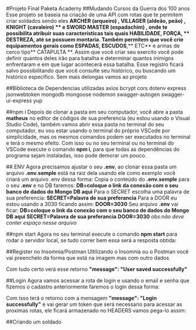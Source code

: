 #Projeto Final Paketa Academy
##Mudando Cursos da Guerra dos 100 anos
Esse projeto se baseia na criação de uma API com rotas que te permitem criar soldados sendo eles **ARCHER (arqueiro) **,** VILLAGER (aldeão, peão) **, **KNIGHT (cavaleiro) ** e **SWORD MASTER (espadachim) **, onde te possibilita atribuir suas características tais quais **HABILIDADE**,** FORÇA**, ** DESTREZA**, até se possuem montaria. Também permitem que você crie equipamentos gerais como **ESPADAS**,** ESCUDOS**,** ETC** e armas de cerco tipo** CATAPULTA **.
Assim que você criar seu exercito você pode definir quantos deles irão para batalha e determinar quantos inimigos enfrentaram e em que lugar acontecerá essa batalha. Esse registro ficará salvo possibilitando que você consulte seu histórico, ou buscando um histórico especifico.
Sem mais delongas vamos ao projeto

##Biblioteca de Dependencias utilizadas
axios
bcrypt
cors
dotenv
express
jsonwebtoken
mongodb
mongoose
nodemon
swagger-autogen
swagger-ui-express
yup

##npm i
Depois de clonar a pasta em seu computador, você abre a pasta **matheus** no editor de códigos de sua preferencia (eu estou usando o Visual Studio Code), também vamos abrir essa pasta no terminal do seu computador, eu vou estar usando o terminal do próprio VSCode por simplicidade, mas os mesmos comandos podem ser executados no terminal e terá o mesmo efeito. Com isso ou no seu terminal ou no terminal do VSCode execute o comando **npm i**, para que todas as dependências do programa sejam instaladas, isso pode demorar um pouco.

##.ENV
Agora precisamos ajustar o seu **.env**, ao clonar essa pasta um arquivo **.env.semple** está na raiz dela usando ele como exemplo você criará um arquivo .env dessa forma:
Copia o conteúdo do **.env.semple** para o seu **.env** e no DB faremos:
**DB=coloque o link da conexão com o seu banco de dados do Mongo DB aqui**
Para o SECRET escolha uma palavra de sua preferencia:
**SECRET=Palavra de sua preferancia**
Para a DOOR eu estou usando a 3030 ficando assim:
**DOOR=3030**
Seu arquivo **.env** vai ficar:
**DB=coloque o link da conexão com o seu banco de dados do Mongo DB aqui**
**SECRET=Palavra de sua preferancia**
**DOOR=3030**
*obs:não deve conter espaço nesse arquivo*

##npm start
Agora no seu terminal execute o comando **npm start** para rodar o servidor local, se tudo correr bem essa será a resposta obtida:

##Register no Insomnia/Postman
Ultilizando o Insomnia ou o Postman você vai preenchelo da forma que está na imagem mas com outro dados

Com tudo certo verá esse retorno **"message": "User saved successfully"**

##Login
Agora vamos acessar a rota de login e usando o email e senha que fizemos o cadastro anteriormente faremos o login dessa forma:

Com isso terá o retorno com a mensagem **"message": "Login successfully"**  e vai gerar um token que será necessario para acessar as proximas rotas, ele ficará armazenado no HEADERS vamos pega-lo assim:


##Criando um soldado